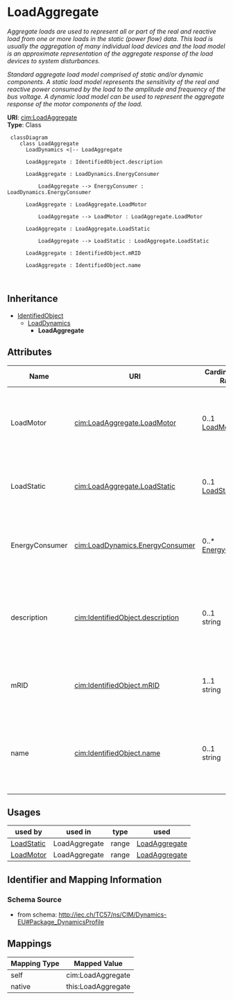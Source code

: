 # LoadAggregate


_Aggregate loads are used to represent all or part of the real and reactive load from one or more loads in the static (power flow) data. This load is usually the aggregation of many individual load devices and the load model is an approximate representation of the aggregate response of the load devices to system disturbances._

_Standard aggregate load model comprised of static and/or dynamic components.  A static load model represents the sensitivity of the real and reactive power consumed by the load to the amplitude and frequency of the bus voltage. A dynamic load model can be used to represent the aggregate response of the motor components of the load._





**URI**: [cim:LoadAggregate](http://iec.ch/TC57/CIM100#LoadAggregate)<br />
**Type**: Class




```mermaid
 classDiagram
    class LoadAggregate
      LoadDynamics <|-- LoadAggregate
      
      LoadAggregate : IdentifiedObject.description
        
      LoadAggregate : LoadDynamics.EnergyConsumer
        
          LoadAggregate --> EnergyConsumer : LoadDynamics.EnergyConsumer
        
      LoadAggregate : LoadAggregate.LoadMotor
        
          LoadAggregate --> LoadMotor : LoadAggregate.LoadMotor
        
      LoadAggregate : LoadAggregate.LoadStatic
        
          LoadAggregate --> LoadStatic : LoadAggregate.LoadStatic
        
      LoadAggregate : IdentifiedObject.mRID
        
      LoadAggregate : IdentifiedObject.name
        
      
```





## Inheritance
* [IdentifiedObject](IdentifiedObject.md)
    * [LoadDynamics](LoadDynamics.md)
        * **LoadAggregate**



## Attributes


| Name | URI | Cardinality and Range | Description | Inheritance |
| ---  | --- | --- | --- | --- |
| LoadMotor | [cim:LoadAggregate.LoadMotor](http://iec.ch/TC57/CIM100#LoadAggregate.LoadMotor) | 0..1 <br />  [LoadMotor](LoadMotor.md)  | Aggregate motor (dynamic) load associated with this aggregate load | direct |
| LoadStatic | [cim:LoadAggregate.LoadStatic](http://iec.ch/TC57/CIM100#LoadAggregate.LoadStatic) | 0..1 <br />  [LoadStatic](LoadStatic.md)  | Aggregate static load associated with this aggregate load | direct |
| EnergyConsumer | [cim:LoadDynamics.EnergyConsumer](http://iec.ch/TC57/CIM100#LoadDynamics.EnergyConsumer) | 0..* <br />  [EnergyConsumer](EnergyConsumer.md)  | Energy consumer to which this dynamics load model applies | [LoadDynamics](LoadDynamics.md) |
| description | [cim:IdentifiedObject.description](http://iec.ch/TC57/CIM100#IdentifiedObject.description) | 0..1 <br />  string  | The description is a free human readable text describing or naming the object | [IdentifiedObject](IdentifiedObject.md) |
| mRID | [cim:IdentifiedObject.mRID](http://iec.ch/TC57/CIM100#IdentifiedObject.mRID) | 1..1 <br />  string  | Master resource identifier issued by a model authority | [IdentifiedObject](IdentifiedObject.md) |
| name | [cim:IdentifiedObject.name](http://iec.ch/TC57/CIM100#IdentifiedObject.name) | 0..1 <br />  string  | The name is any free human readable and possibly non unique text naming the o... | [IdentifiedObject](IdentifiedObject.md) |





## Usages

| used by | used in | type | used |
| ---  | --- | --- | --- |
| [LoadStatic](LoadStatic.md) | LoadAggregate | range | [LoadAggregate](LoadAggregate.md) |
| [LoadMotor](LoadMotor.md) | LoadAggregate | range | [LoadAggregate](LoadAggregate.md) |






## Identifier and Mapping Information







### Schema Source


* from schema: http://iec.ch/TC57/ns/CIM/Dynamics-EU#Package_DynamicsProfile





## Mappings

| Mapping Type | Mapped Value |
| ---  | ---  |
| self | cim:LoadAggregate |
| native | this:LoadAggregate |




